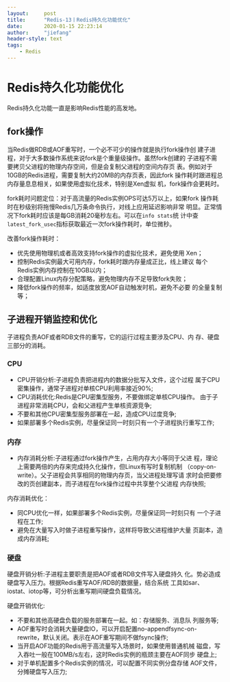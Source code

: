 ```yaml
---
layout:     post
title:      "Redis-13丨Redis持久化功能优化"
date:       2020-01-15 22:23:14
author:     "jiefang"
header-style: text
tags:
    - Redis
---
```

# Redis持久化功能优化
Redis持久化功能一直是影响Redis性能的高发地。
## fork操作
当Redis做RDB或AOF重写时，一个必不可少的操作就是执行fork操作创 建子进程，对于大多数操作系统来说fork是个重量级操作。虽然fork创建的 子进程不需要拷贝父进程的物理内存空间，但是会复制父进程的空间内存页 表。例如对于10GB的Redis进程，需要复制大约20MB的内存页表，因此fork 操作耗时跟进程总内存量息息相关，如果使用虚拟化技术，特别是Xen虚拟 机，fork操作会更耗时。

fork耗时问题定位：对于高流量的Redis实例OPS可达5万以上，如果fork 操作耗时在秒级别将拖慢Redis几万条命令执行，对线上应用延迟影响非常 明显。正常情况下fork耗时应该是每GB消耗20毫秒左右。可以在`info stats`统 计中查`latest_fork_usec`指标获取最近一次fork操作耗时，单位微秒。

改善fork操作耗时：
- 优先使用物理机或者高效支持fork操作的虚拟化技术，避免使用 Xen；
- 控制Redis实例最大可用内存，fork耗时跟内存量成正比，线上建议 每个Redis实例内存控制在10GB以内；
- 合理配置Linux内存分配策略，避免物理内存不足导致fork失败；
- 降低fork操作的频率，如适度放宽AOF自动触发时机，避免不必要 的全量复制等；

## 子进程开销监控和优化
子进程负责AOF或者RDB文件的重写，它的运行过程主要涉及CPU、内 存、硬盘三部分的消耗。

### CPU
- CPU开销分析:子进程负责把进程内的数据分批写入文件，这个过程 属于CPU密集操作，通常子进程对单核CPU利用率接近90%;
- CPU消耗优化:Redis是CPU密集型服务，不要做绑定单核CPU操作。 由于子进程非常消耗CPU，会和父进程产生单核资源竞争;
- 不要和其他CPU密集型服务部署在一起，造成CPU过度竞争;
- 如果部署多个Redis实例，尽量保证同一时刻只有一个子进程执行重写工作;

### 内存
- 内存消耗分析:子进程通过fork操作产生，占用内存大小等同于父进 程，理论上需要两倍的内存来完成持久化操作，但Linux有写时复制机制 （copy-on-write）。父子进程会共享相同的物理内存页，当父进程处理写请 求时会把要修改的页创建副本，而子进程在fork操作过程中共享整个父进程 内存快照;

内存消耗优化：
- 同CPU优化一样，如果部署多个Redis实例，尽量保证同一时刻只有 一个子进程在工作;
- 避免在大量写入时做子进程重写操作，这样将导致父进程维护大量 页副本，造成内存消耗;

### 硬盘
硬盘开销分析:子进程主要职责是把AOF或者RDB文件写入硬盘持久 化。势必造成硬盘写入压力。根据Redis重写AOF/RDB的数据量，结合系统 工具如sar、iostat、iotop等，可分析出重写期间硬盘负载情况。

硬盘开销优化:
- 不要和其他高硬盘负载的服务部署在一起。如：存储服务、消息队 列服务等;
- AOF重写时会消耗大量硬盘IO，可以开启配置no-appendfsync-on- rewrite，默认关闭。表示在AOF重写期间不做fsync操作;
- 当开启AOF功能的Redis用于高流量写入场景时，如果使用普通机械 磁盘，写入吞吐一般在100MB/s左右，这时Redis实例的瓶颈主要在AOF同步 硬盘上;
- 对于单机配置多个Redis实例的情况，可以配置不同实例分盘存储 AOF文件，分摊硬盘写入压力;